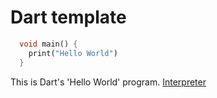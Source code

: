 # Dart template
```dart runnable
  void main() {
    print("Hello World")
  }
```

This is Dart's 'Hello World' program.
[Interpreter](https://dartpad.dev)